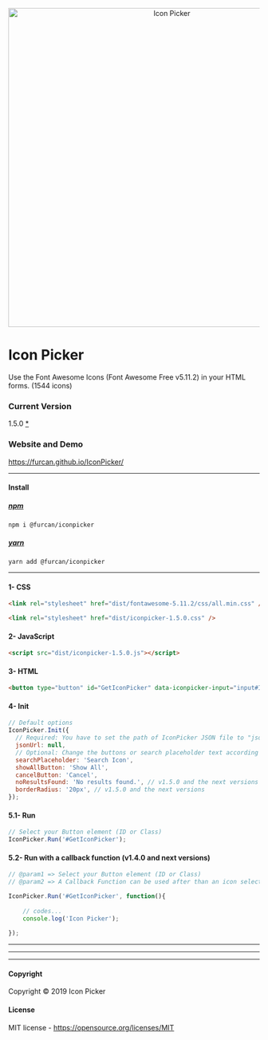 <p align="center">
  <img src="https://raw.githubusercontent.com/furcan/IconPicker/master/github-cover.png" width="640" height="auto" alt="Icon Picker">
</p>


# Icon Picker
Use the Font Awesome Icons (Font Awesome Free v5.11.2) in your HTML forms. (1544 icons)


### Current Version
1.5.0 [*](https://github.com/furcan/IconPicker/blob/master/ReleaseNotes.md)

### Website and Demo
https://furcan.github.io/IconPicker/

---------

#### Install

##### [npm](https://www.npmjs.com/package/@furcan/iconpicker)
```
npm i @furcan/iconpicker
```
##### [yarn](https://yarnpkg.com/en/package/@furcan/iconpicker)
```
yarn add @furcan/iconpicker
```

---------

#### 1- CSS

```html
<link rel="stylesheet" href="dist/fontawesome-5.11.2/css/all.min.css" />

<link rel="stylesheet" href="dist/iconpicker-1.5.0.css" />
```

#### 2- JavaScript

```html
<script src="dist/iconpicker-1.5.0.js"></script>
```

#### 3- HTML

```html
<button type="button" id="GetIconPicker" data-iconpicker-input="input#IconInput" data-iconpicker-preview="i#IconPreview">Select Icon</button>
```

#### 4- Init

```js
// Default options
IconPicker.Init({
  // Required: You have to set the path of IconPicker JSON file to "jsonUrl" option. e.g. '/content/plugins/IconPicker/dist/iconpicker-1.5.0.json'
  jsonUrl: null,
  // Optional: Change the buttons or search placeholder text according to the language.
  searchPlaceholder: 'Search Icon',
  showAllButton: 'Show All',
  cancelButton: 'Cancel',
  noResultsFound: 'No results found.', // v1.5.0 and the next versions
  borderRadius: '20px', // v1.5.0 and the next versions
});
```

#### 5.1- Run

```js
// Select your Button element (ID or Class)
IconPicker.Run('#GetIconPicker');
```



#### 5.2- Run with a callback function (v1.4.0 and next versions)

```js
// @param1 => Select your Button element (ID or Class)
// @param2 => A Callback Function can be used after than an icon selected on the list.

IconPicker.Run('#GetIconPicker', function(){
    
    // codes...
    console.log('Icon Picker');
    
});

```

---------
---------
---------

#### Copyright
Copyright © 2019 Icon Picker

#### License
MIT license - https://opensource.org/licenses/MIT